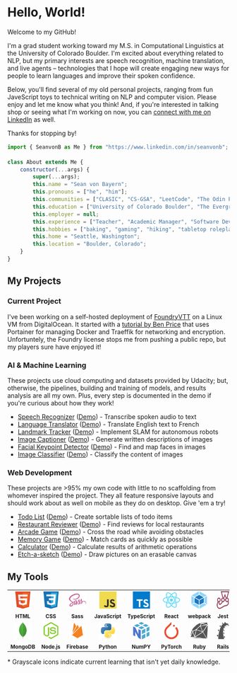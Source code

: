 # Hello, World!

Welcome to my GitHub!

I'm a grad student working toward my M.S. in Computational Linguistics at the University of Colorado Boulder. I'm excited about everything related to NLP, but my primary interests are speech recognition, machine translation, and live agents – technologies that I hope will create engaging new ways for people to learn languages and improve their spoken confidence.

Below, you'll find several of my old personal projects, ranging from fun JaveScript toys to technical writing on NLP and computer vision. Please enjoy and let me know what you think! And, if you're interested in talking shop or seeing what I'm working on now, you can [connect with me on LinkedIn](https://www.linkedin.com/in/seanvonb/) as well.

Thanks for stopping by!

```javascript
import { SeanvonB as Me } from "https://www.linkedin.com/in/seanvonb";

class About extends Me {
	constructor(...args) {
		super(...args);
		this.name = "Sean von Bayern";
		this.pronouns = ["he", "him"];
		this.communities = ["CLASIC", "CS-GSA", "LeetCode", "The Odin Project", "Udacity"];
		this.education = ["University of Colorado Boulder", "The Evergreen State College"];
		this.employer = null;
		this.experience = ["Teacher", "Academic Manager", "Software Developer"];
		this.hobbies = ["baking", "gaming", "hiking", "tabletop roleplaying"];
		this.home = "Seattle, Washington";
		this.location = "Boulder, Colorado";
	}
}
```

## My Projects

### Current Project

I've been working on a self-hosted deployment of [FoundryVTT](https://foundryvtt.com/) on a Linux VM from DigitalOcean. It started with a [tutorial by Ben Price](https://benprice.dev/posts/fvtt-docker-tutorial/) that uses Portainer for managing Docker and Traeffik for networking and encryption. Unfortuntely, the Foundry license stops me from pushing a public repo, but my players sure have enjoyed it!

### AI & Machine Learning

These projects use cloud computing and datasets provided by Udacity; but, otherwise, the pipelines, building and training of models, and results analysis are all my own. Plus, every step is documented in the demo if you're curious about how they work!

-   [Speech Recognizer](https://github.com/SeanvonB/speech-recognizer) ([Demo](https://seanvonb.github.io/speech-recognizer/)) - Transcribe spoken audio to text
-   [Language Translator](https://github.com/SeanvonB/language-translator) ([Demo](https://seanvonb.github.io/language-translator/)) - Translate English text to French
-   [Landmark Tracker](https://github.com/SeanvonB/landmark-tracker) ([Demo](https://seanvonb.github.io/landmark-tracker/)) - Implement SLAM for autonomous robots
-   [Image Captioner](https://github.com/SeanvonB/image-captioner) ([Demo](https://seanvonb.github.io/image-captioner/)) - Generate written descriptions of images
-   [Facial Keypoint Detector](https://github.com/SeanvonB/facial-keypoint-detector) ([Demo](https://seanvonb.github.io/facial-keypoint-detector/)) - Find and map faces in images
-   [Image Classifier](https://github.com/SeanvonB/image-classifier) ([Demo](seanvonb.github.io/image-classifier/)) - Classify the content of images

### Web Development

These projects are >95% my own code with little to no scaffolding from whomever inspired the project. They all feature responsive layouts and should work about as well on mobile as they do on desktop. Give 'em a try!

-   [Todo List](https://github.com/SeanvonB/todo-list) ([Demo](https://seanvonb.github.io/todo-list/)) - Create sortable lists of todo items
-   [Restaurant Reviewer](https://github.com/SeanvonB/restaurant-reviewer) ([Demo](https://seanvonb.github.io/restaurant-reviewer/)) - Find reviews for local restaurants
-   [Arcade Game](https://github.com/SeanvonB/arcade-game) ([Demo](https://seanvonb.github.io/arcade-game/)) - Cross the road while avoiding obstacles
-   [Memory Game](https://github.com/SeanvonB/memory-game) ([Demo](https://seanvonb.github.io/memory-game/)) - Match cards as quickly as possible
-   [Calculator](https://github.com/SeanvonB/calculator) ([Demo](https://seanvonb.github.io/calculator/)) - Calculate results of arithmetic operations
-   [Etch-a-sketch](https://github.com/SeanvonB/etch-a-sketch) ([Demo](https://seanvonb.github.io/etch-a-sketch/)) - Draw pictures on an erasable canvas

## My Tools

<table>
	<tr>
		<td align="center" width="120px">
			<img
				src="./images/devicons/html5-original.svg"
				alt="HTML Logo"
				height="40px"
				width="40px"
			/>
			<br />
			<sub><b>HTML</b></sub>
		</td>
		<td align="center" width="120px">
			<img
				src="./images/devicons/css3-original.svg"
				alt="CSS Logo"
				height="40px"
				width="40px"
			/>
			<br />
			<sub><b>CSS</b></sub>
		</td>
		<td align="center" width="120px">
			<img
				src="./images/devicons/sass-original.svg"
				alt="Sass Logo"
				height="40px"
				width="40px"
			/>
			<br />
			<sub><b>Sass</b></sub>
		</td>
		<td align="center" width="120px">
			<img
				src="./images/devicons/javascript-original.svg"
				alt="JavaScript Logo"
				height="40px"
				width="40px"
			/>
			<br />
			<sub><b>JavaScript</b></sub>
		</td>
		<td align="center" width="120px">
			<img
				src="./images/devicons/typescript-original.svg"
				alt="TypeScript Logo"
				height="40px"
				width="40px"
			/>
			<br />
			<sub><b>TypeScript</b></sub>
		</td>
		<td align="center" width="120px">
			<img
				src="./images/devicons/react-original.svg"
				alt="React Logo"
				height="40px"
				width="40px"
			/>
			<br />
			<sub><b>React</b></sub>
		</td>
		<td align="center" width="120px">
			<img
				src="./images/devicons/webpack-original.svg"
				alt="webpack Logo"
				height="40px"
				width="40px"
			/>
			<br />
			<sub><b>webpack</b></sub>
		</td>
		<td align="center" width="120px">
			<img
				src="./images/devicons/jest-plain.svg"
				alt="Jest Logo"
				height="40px"
				width="40px"
			/>
			<br />
			<sub><b>Jest</b></sub>
		</td>
	</tr>
	<tr>
		<td align="center" width="120px">
			<img
				src="./images/devicons/mongodb-original.svg"
				alt="MongoDB Logo"
				height="40px"
				width="40px"
			/>
			<br />
			<sub><b>MongoDB</b></sub>
		</td>
		<td align="center" width="120px">
			<img
				src="./images/devicons/nodejs-original.svg"
				alt="Node.js Logo"
				height="40px"
				width="40px"
			/>
			<br />
			<sub><b>Node.js</b></sub>
		</td>
		<td align="center" width="120px">
			<img
				src="./images/devicons/firebase-plain.svg"
				alt="Firebase Logo"
				height="40px"
				width="40px"
			/>
			<br />
			<sub><b>Firebase</b></sub>
		</td>
		<td align="center" width="120px">
			<img
				src="./images/devicons/python-original.svg"
				alt="Python Logo"
				height="40px"
				width="40px"
			/>
			<br />
			<sub><b>Python</b></sub>
		</td>
		<td align="center" width="120px">
			<img
				src="./images/devicons/numpy-original.svg"
				alt="NumPy Logo"
				height="40px"
				width="40px"
			/>
			<br />
			<sub><b>NumPY</b></sub>
		</td>
		<td align="center" width="120px">
			<img
				src="./images/devicons/pytorch-original.svg"
				alt="PyTorch Logo"
				height="40px"
				width="40px"
			/>
			<br />
			<sub><b>PyTorch</b></sub>
		</td>
		<td align="center" width="120px">
			<img
				src="./images/devicons/ruby-plain.svg"
				alt="Ruby Logo"
				height="40px"
				width="40px"
			/>
			<br />
			<sub><b>Ruby</b></sub>
		</td>
		<td align="center" width="120px">
			<img
				src="./images/devicons/rails-plain.svg"
				alt="Rails Logo"
				height="40px"
				width="40px"
			/>
			<br />
			<sub><b>Rails</b></sub>
		</td>
	</tr>
</table>

\* Grayscale icons indicate current learning that isn't yet daily knowledge.
